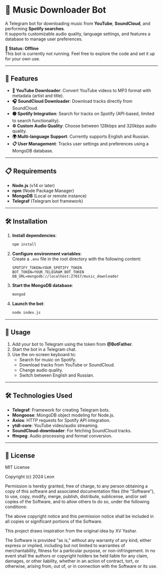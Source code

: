 # 🎵 Music Downloader Bot

A Telegram bot for downloading music from **YouTube**, **SoundCloud**, and performing **Spotify searches**.  
It supports customizable audio quality, language settings, and features a database to manage user preferences.

**🚦 Status: Offline**  
This bot is currently not running. Feel free to explore the code and set it up for your own use.

---

## 🌟 Features

- **🎥 YouTube Downloader**: Convert YouTube videos to MP3 format with metadata (artist and title).
- **🎧 SoundCloud Downloader**: Download tracks directly from SoundCloud.
- **🟢 Spotify Integration**: Search for tracks on Spotify (API-based, limited to search functionality).
- **⚙️ Custom Audio Quality**: Choose between 128kbps and 320kbps audio quality.
- **🌍 Multi-language Support**: Currently supports English and Russian.
- **📋 User Management**: Tracks user settings and preferences using a MongoDB database.

---

## 📋 Requirements

- **Node.js** (v14 or later)
- **npm** (Node Package Manager)
- **MongoDB** (Local or remote instance)
- **Telegraf** (Telegram bot framework)

---

## 🛠 Installation

1. **Install dependencies**:

   ```bash
   npm install
   ```

2. **Configure environment variables**:  
   Create a `.env` file in the root directory with the following content:

   ```env
   SPOTIFY_TOKEN=YOUR_SPOTIFY_TOKEN
   BOT_TOKEN=YOUR_TELEGRAM_BOT_TOKEN
   DB_URL=mongodb://localhost:27017/music_downloader
   ```

3. **Start the MongoDB database**:

   ```bash
   mongod
   ```

4. **Launch the bot**:
   ```bash
   node index.js
   ```

---

## 🚀 Usage

1. Add your bot to Telegram using the token from **@BotFather**.
2. Start the bot in a Telegram chat.
3. Use the on-screen keyboard to:
   - Search for music on Spotify.
   - Download tracks from YouTube or SoundCloud.
   - Change audio quality.
   - Switch between English and Russian.

---

## 🛠 Technologies Used

- **Telegraf**: Framework for creating Telegram bots.
- **Mongoose**: MongoDB object modeling for Node.js.
- **Axios**: HTTP requests for Spotify API integration.
- **ytdl-core**: YouTube video/audio streaming.
- **SoundCloud-downloader**: For fetching SoundCloud tracks.
- **ffmpeg**: Audio processing and format conversion.

---

## 📜 License

MIT License

Copyright (c) 2024 Leon

Permission is hereby granted, free of charge, to any person obtaining a copy
of this software and associated documentation files (the "Software"), to use, copy, modify, merge, publish, distribute, sublicense, and/or sell copies of the Software, and to allow others to do so, under the following conditions:

The above copyright notice and this permission notice shall be included in all
copies or significant portions of the Software.

This project draws inspiration from the original idea by XV Yashar.

The Software is provided "as is," without any warranty of any kind, either express or implied, including but not limited to warranties of merchantability, fitness for a particular purpose, or non-infringement. In no event shall the authors or copyright holders be held liable for any claim, damages, or other liability, whether in an action of contract, tort, or otherwise, arising from, out of, or in connection with the Software or its use.
